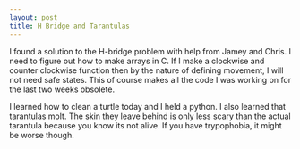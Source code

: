 ```yaml
---
layout: post
title: H Bridge and Tarantulas
---
```


I found a solution to the H-bridge problem with help from Jamey and Chris. I need to figure out how to make arrays in C. If I make a clockwise and counter clockwise function then by the nature of defining movement, I will not need safe states. This of course makes all the code I was working on for the last two weeks obsolete.

I learned how to clean a turtle today and I held a python. I also learned that tarantulas molt. The skin they leave behind is only less scary than the actual tarantula because you know its not alive. If you have trypophobia, it might be worse though.
